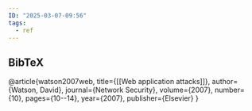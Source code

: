 ```yaml
---
ID: "2025-03-07-09:56"
tags:
  - ref
---
```

## BibTeX

@article{watson2007web,
  title={[[Web application attacks]]},
  author={Watson, David},
  journal={Network Security},
  volume={2007},
  number={10},
  pages={10--14},
  year={2007},
  publisher={Elsevier}
}